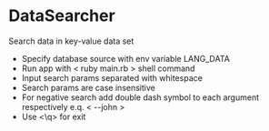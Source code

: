 # DataSearcher
Search data in key-value data set

- Specify database source with env variable LANG_DATA
- Run app with < ruby main.rb > shell command
- Input search params separated with whitespace
- Search params are case insensitive
- For negative search add double dash symbol to each argument respectively e.q. < --john >
- Use <\q> for exit
